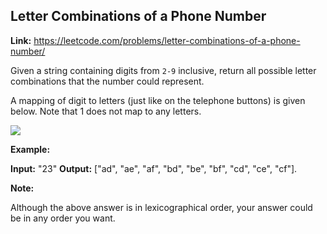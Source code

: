 ## Letter Combinations of a Phone Number

**Link:** https://leetcode.com/problems/letter-combinations-of-a-phone-number/

Given a string containing digits from `2-9` inclusive, return all possible letter combinations that the number could represent.

A mapping of digit to letters (just like on the telephone buttons) is given below. Note that 1 does not map to any letters.

![](http://upload.wikimedia.org/wikipedia/commons/thumb/7/73/Telephone-keypad2.svg/200px-Telephone-keypad2.svg.png)

**Example:**

**Input:** "23"
**Output:** \["ad", "ae", "af", "bd", "be", "bf", "cd", "ce", "cf"\].

**Note:**

Although the above answer is in lexicographical order, your answer could be in any order you want.